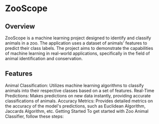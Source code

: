 # ZooScope

## Overview
ZooScope is a machine learning project designed to identify and classify animals in a zoo. The application uses a dataset of animals' features to predict their class labels. The project aims to demonstrate the capabilities of machine learning in real-world applications, specifically in the field of animal identification and conservation.

## Features
Animal Classification: Utilizes machine learning algorithms to classify animals into their respective classes based on a set of features.
Real-Time Predictions: Makes predictions on new data instantly, providing accurate classifications of animals.
Accuracy Metrics: Provides detailed metrics on the accuracy of the model's predictions, such as Euclidean Algorithm, Jaccards Algorithm, etc.
Getting Started
To get started with Zoo Animal Classifier, follow these steps:

